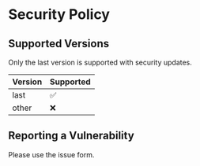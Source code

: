 # Security Policy

## Supported Versions

Only the last version is supported with security updates.

| Version | Supported          |
| ------- | ------------------ |
| last    | :white_check_mark: |
| other   | :x:                |

## Reporting a Vulnerability

Please use the issue form.
